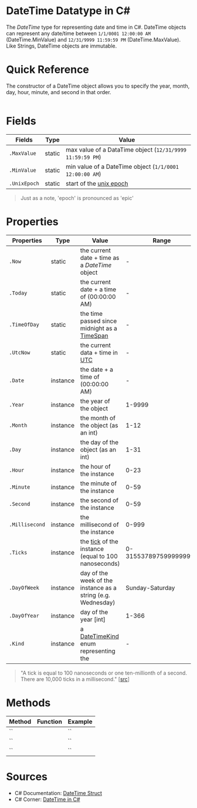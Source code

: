 # DateTime Datatype in C#
The _DateTime_ type for representing date and time in C#. DateTime objects can represent any date/time between `1/1/0001 12:00:00 AM` (DateTime.MinValue) and 
`12/31/9999 11:59:59 PM` (DateTime.MaxValue). Like Strings, DateTime objects are immutable.

# Quick Reference
The constructor of a DateTime object allows you to specify the year, month, day, hour, minute, and second in that order.
```C#

```

# Fields
| Fields | Type | Value |
| ------ | ---- | ----- |
| `.MaxValue` | static | max value of a DataTime object (`12/31/9999 11:59:59 PM`) |
| `.MinValue` | static | min value of a DateTime object (`1/1/0001 12:00:00 AM`) |
| `.UnixEpoch` | static | start of the [unix epoch](https://www.howtogeek.com/759337/what-is-the-unix-epoch-and-how-does-unix-time-work/) |
> Just as a note, 'epoch' is pronounced as 'epic'

# Properties

| Properties | Type | Value | Range | 
| ---------- | ---- |  ---- | ----- | 
| `.Now` | static | the current date + time as a _DateTime_ object | - |
| `.Today` | static | the current date + a time of (00:00:00 AM) | - | 
| `.TimeOfDay` | static | the time passed since midnight as a [TimeSpan](https://docs.microsoft.com/es-es/dotnet/api/system.timespan?view=net-6.0) | - |
| `.UtcNow` | static | the current data + time in [UTC](https://en.wikipedia.org/wiki/Coordinated_Universal_Time) | - |
| `.Date` | instance | the date + a time of (00:00:00 AM) |  - |
| `.Year` | instance | the year of the object | 1-9999 |
| `.Month` | instance | the month of the object (as an int) | 1-12 |
| `.Day` | instance | the day of the object (as an int) | 1-31 |
| `.Hour` | instance | the hour of the instance | 0-23 |
| `.Minute` | instance | the minute of the instance |  0-59 | 
| `.Second` | instance | the second of the instance |  0-59 |
| `.Millisecond` | instance | the millisecond of the instance |  0-999 |
| `.Ticks` | instance | the [tick](https://docs.microsoft.com/en-us/dotnet/api/system.timespan.ticks?view=net-6.0) of the instance (equal to 100 nanoseconds) |  0-3155378975999999999 |
| `.DayOfWeek` | instance | day of the week of the instance as a string (e.g. Wednesday) | Sunday-Saturday |
| `.DayOfYear` | instance |day of the year \[int\] | 1-366 |
| `.Kind` | instance | a [DateTimeKind](https://docs.microsoft.com/es-es/dotnet/api/system.datetimekind?view=net-6.0) enum representing the  | - |
>  "A tick is equal to 100 nanoseconds or one ten-millionth of a second. There are 10,000 ticks in a millisecond." \[[src](https://docs.microsoft.com/en-us/dotnet/api/system.timespan.ticks?view=net-6.0)\]

# Methods
| Method | Function | Example | 
| ------ | -------- | ------- |
| `` |  | `` |
| `` |  | `` |
| `` |  | `` |

# Sources
- C# Documentation: [DateTime Struct](https://docs.microsoft.com/en-us/dotnet/api/system.datetime?view=net-6.0)
- C# Corner: [DateTime in C#](https://www.c-sharpcorner.com/article/datetime-in-c-sharp/)

